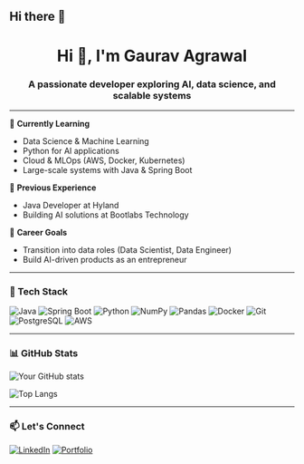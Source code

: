 ## Hi there 👋

<!--
**agrawal101/agrawal101** is a ✨ _special_ ✨ repository because its `README.md` (this file) appears on your GitHub profile.

Here are some ideas to get you started:

- 🔭 I’m currently working on ...
- 🌱 I’m currently learning ...
- 👯 I’m looking to collaborate on ...
- 🤔 I’m looking for help with ...
- 💬 Ask me about ...
- 📫 How to reach me: ...
- 😄 Pronouns: ...
- ⚡ Fun fact: ...
-->

<h1 align="center">Hi 👋, I'm Gaurav Agrawal</h1>
<h3 align="center">A passionate developer exploring AI, data science, and scalable systems</h3>

---

🌱 **Currently Learning**  
- Data Science & Machine Learning  
- Python for AI applications  
- Cloud & MLOps (AWS, Docker, Kubernetes)  
- Large-scale systems with Java & Spring Boot  

💼 **Previous Experience**  
- Java Developer at Hyland  
- Building AI solutions at Bootlabs Technology  

🎯 **Career Goals**  
- Transition into data roles (Data Scientist, Data Engineer)  
- Build AI-driven products as an entrepreneur  

---

### 🔧 Tech Stack

![Java](https://img.shields.io/badge/Java-ED8B00?style=for-the-badge&logo=java&logoColor=white)
![Spring Boot](https://img.shields.io/badge/Spring_Boot-6DB33F?style=for-the-badge&logo=spring-boot&logoColor=white)
![Python](https://img.shields.io/badge/Python-3776AB?style=for-the-badge&logo=python&logoColor=white)
![NumPy](https://img.shields.io/badge/Numpy-013243?style=for-the-badge&logo=numpy&logoColor=white)
![Pandas](https://img.shields.io/badge/Pandas-150458?style=for-the-badge&logo=pandas&logoColor=white)
![Docker](https://img.shields.io/badge/Docker-2496ED?style=for-the-badge&logo=docker&logoColor=white)
![Git](https://img.shields.io/badge/Git-F05032?style=for-the-badge&logo=git&logoColor=white)
![PostgreSQL](https://img.shields.io/badge/PostgreSQL-316192?style=for-the-badge&logo=postgresql&logoColor=white)
![AWS](https://img.shields.io/badge/AWS-232F3E?style=for-the-badge&logo=amazon-aws&logoColor=white)

---

### 📊 GitHub Stats

![Your GitHub stats](https://github-readme-stats.vercel.app/api?username=agrawal101&show_icons=true&theme=radical)

![Top Langs](https://github-readme-stats.vercel.app/api/top-langs/?username=agrawal101&layout=compact&theme=radical)

---

### 📫 Let's Connect

[![LinkedIn](https://img.shields.io/badge/LinkedIn-blue?style=for-the-badge&logo=linkedin&logoColor=white)]([https://linkedin.com/in/YOUR_LINKEDIN](https://www.linkedin.com/in/gaurav-agrawal224/))
[![Portfolio](https://img.shields.io/badge/Portfolio-000000?style=for-the-badge&logo=about-dot-me&logoColor=white)](https://your-portfolio.com)

